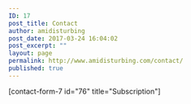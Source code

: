 ```yaml
---
ID: 17
post_title: Contact
author: amidisturbing
post_date: 2017-03-24 16:04:02
post_excerpt: ""
layout: page
permalink: http://www.amidisturbing.com/contact/
published: true
---
```

[contact-form-7 id="76" title="Subscription"]